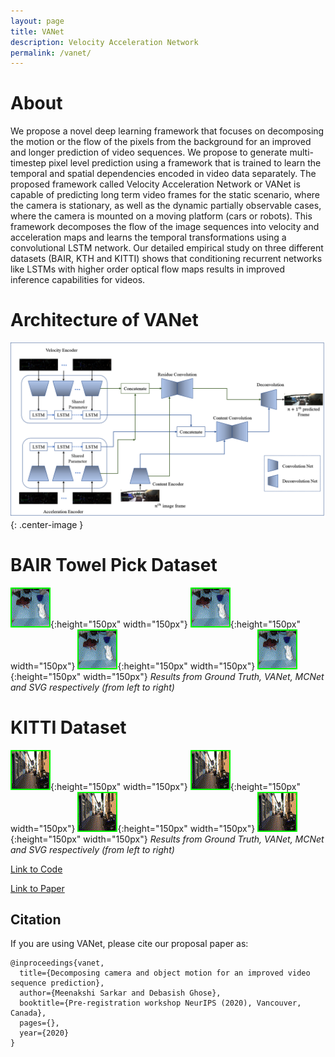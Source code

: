 ```yaml
---
layout: page
title: VANet
description: Velocity Acceleration Network
permalink: /vanet/
---
```


# About
 We propose a novel deep learning framework that focuses on decomposing the motion or the flow of the pixels from the background for an improved and longer prediction of video sequences. We propose to generate multi-timestep pixel level prediction using a framework that is trained to learn the temporal and spatial dependencies encoded in  video data separately. The proposed framework called Velocity Acceleration Network or VANet is  capable of predicting long term video frames for the static scenario, where the camera is stationary, as well as the dynamic partially observable cases, where the camera is mounted on a moving platform (cars or robots). This framework decomposes the flow of the image sequences into velocity and acceleration maps and learns the temporal transformations using a convolutional LSTM network. Our detailed empirical study on three different  datasets (BAIR, KTH and KITTI) shows that conditioning recurrent networks like LSTMs with higher order optical flow maps results in improved inference capabilities for videos. 
# Architecture of VANet 
![](/images/VANet.png){: .center-image }
<!-- *Turtlebot3 (Left), Lego Mindstorms (right)* -->
# BAIR Towel Pick Dataset 
<!-- (https://sites.google.com/berkeley.edu/robotic-interaction-datasets/home) -->
<!-- Ground Truth               |  VANet                     | MCNet                    |  SVG
:-------------------------:|:--------------------------:|:------------------------:|:-------------------------: -->
![](/images/gt.gif){:height="150px" width="150px"}    ![](/images/VANet.gif){:height="150px" width="150px"} ![](/images/MCNet.gif){:height="150px" width="150px"}    ![](/images/svg.gif){:height="150px" width="150px"}
*Results from Ground Truth, VANet, MCNet and SVG respectively (from left to right)*
<!-- <p float="center"> -->
<!-- <img src="/images/gt.gif" width="425"/>  <img src="images/VANet.gif" width="425"/>  <img src="images/MCNet.gif" width="425"/> <img src="images/svg.gif" width="425"/>   -->
<!-- </p> -->
# KITTI Dataset
<!-- (https://sites.google.com/berkeley.edu/robotic-interaction-datasets/home) -->
<!-- Ground Truth               |  VANet                     | MCNet                    |  SVG
:-------------------------:|:--------------------------:|:------------------------:|:-------------------------: -->
![](/images/kitti_gt.gif){:height="150px" width="150px"}    ![](/images/kitti_vanet.gif){:height="150px" width="150px"} ![](/images/kitti_mcnet.gif){:height="150px" width="150px"}    ![](/images/kitti_svg.gif){:height="150px" width="150px"}
*Results from Ground Truth, VANet, MCNet and SVG respectively (from left to right)*

[Link to Code](https://github.com/meenakshisarkar/vanet-pmlr.git)

[Link to Paper](https://preregister.science/papers_20neurips/85_paper.pdf)

## Citation
If you are using VANet, please cite our proposal paper as:
```
@inproceedings{vanet,
  title={Decomposing camera and object motion for an improved video sequence prediction},
  author={Meenakshi Sarkar and Debasish Ghose},
  booktitle={Pre-registration workshop NeurIPS (2020), Vancouver, Canada},
  pages={},
  year={2020}
}
```
##
